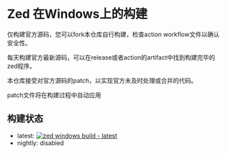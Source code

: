# Zed 在Windows上的构建

仅构建官方源码，您可以fork本仓库自行构建，检查action workflow文件以确认安全性。

每天构建官方最新源码，可以在release或者action的artifact中找到构建完毕的zed程序。

本仓库接受对官方源码的patch，以实现官方未及时处理或合并的代码。

patch文件将在构建过程中自动应用

## 构建状态

* latest: [![zed windows build - latest](https://github.com/Wszl/zed-windows-build/actions/workflows/latest-build.yml/badge.svg)](https://github.com/Wszl/zed-windows-build/actions/workflows/latest-build.yml)
* nightly: disabled 
